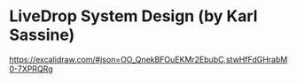 # LiveDrop System Design (by Karl Sassine)
https://excalidraw.com/#json=OO_QnekBFOuEKMr2EbubC,stwHfFdGHrabM0-7XPRQRg
